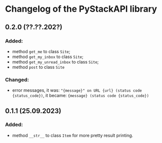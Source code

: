 # Changelog of the PyStackAPI library

## 0.2.0 (??.??.202?)

### Added:

 + method `get_me` to class `Site`;
 + method `get_my_inbox` to class `Site`;
 + method `get_my_unread_inbox` to class `Site`;
 + method `post` to class `Site`

### Changed:

 + error messages, it was: `"{message}" on URL {url} (status code {status_code})`, it became: `{message} (status code {status_code})`

## 0.1.1 (25.09.2023)

### Added:

 + method `__str__` to class `Item` for more pretty result printing.
